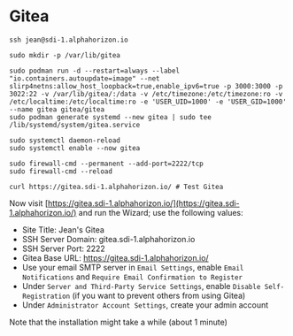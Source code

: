 # Gitea

```shell
ssh jean@sdi-1.alphahorizon.io

sudo mkdir -p /var/lib/gitea

sudo podman run -d --restart=always --label "io.containers.autoupdate=image" --net slirp4netns:allow_host_loopback=true,enable_ipv6=true -p 3000:3000 -p 3022:22 -v /var/lib/gitea/:/data -v /etc/timezone:/etc/timezone:ro -v /etc/localtime:/etc/localtime:ro -e 'USER_UID=1000' -e 'USER_GID=1000' --name gitea gitea/gitea
sudo podman generate systemd --new gitea | sudo tee /lib/systemd/system/gitea.service

sudo systemctl daemon-reload
sudo systemctl enable --now gitea

sudo firewall-cmd --permanent --add-port=2222/tcp
sudo firewall-cmd --reload

curl https://gitea.sdi-1.alphahorizon.io/ # Test Gitea
```

Now visit [https://gitea.sdi-1.alphahorizon.io/](https://gitea.sdi-1.alphahorizon.io/) and run the Wizard; use the following values:

- Site Title: Jean's Gitea
- SSH Server Domain: gitea.sdi-1.alphahorizon.io
- SSH Server Port: 2222
- Gitea Base URL: https://gitea.sdi-1.alphahorizon.io/
- Use your email SMTP server in `Email Settings`, enable `Email Notifications` and `Require Email Confirmation to Register`
- Under `Server and Third-Party Service Settings`, enable `Disable Self-Registration` (if you want to prevent others from using Gitea)
- Under `Administrator Account Settings`, create your admin account

Note that the installation might take a while (about 1 minute)

